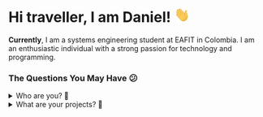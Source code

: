 # Hi traveller, I am Daniel! </a><img  src="https://raw.githubusercontent.com/ABSphreak/ABSphreak/master/gifs/Hi.gif"  width="30px"  height="30px">


**Currently**, I am a systems engineering student at EAFIT in Colombia. I am an enthusiastic individual with a strong passion for technology and programming.




<h3>The Questions You May Have 😕</h3>
	<details>
	  <summary>Who are you? 👨</summary>
		  <pre>
  An enthusiastic individual who is always eager to learn and grow. I strive to work on comprehensive, end-to-end projects that enhance both my technical skills.<br>
  My name describes my qualities,
  D - Diligent: Always thorough, careful, and persistent in his work or duties. 
  A - Ambitious: Strong desire and determination to achieve success. 
  N - Nurturing: Supportive and encouraging, always helping others to grow and develop. 
  I - Intelligent: Highly intellectual and shows good understanding and quickness of mind. 
  E - Enthusiastic: Shows intense and eager enjoyment, interest, or approval in his pursuits. 
  L - Loyal: Faithful to commitments or obligations, showing constant support to those who rely on him.
		  </pre>
	  </details>
  <details>
	  <summary>What are your projects? 👨</summary>
	  <pre>
	  As a student, I strive to keep moving forward and learning from all the projects I undertake ^^
	  

 - **SoftParqueadero**: This is a simple code written in Python, in a single file, which serves as basic software for recording vehicle entries and exits in parking lots.


	  </pre>
</details>

  
